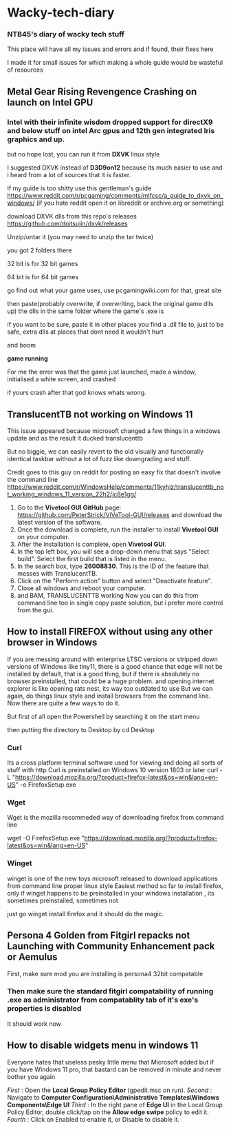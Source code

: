 # Wacky-tech-diary
### NTB45's diary of wacky tech stuff
This place will have all my issues and errors and if found, their fixes here

I made it for small issues for which making a whole guide would be wasteful of resources


## Metal Gear Rising Revengence Crashing on launch on Intel GPU

### Intel with their infinite wisdom dropped support for directX9 and below stuff on intel Arc gpus and 12th gen integrated Iris graphics and up.

but no hope lost, you can run it from **DXVK** linux style

I suggested DXVK instead of **D3D9on12** because its much easier to use and i heard from a lot of sources that it is faster.

If my guide is too shitty use this gentleman's guide https://www.reddit.com/r/pcgaming/comments/mlfcsc/a_guide_to_dxvk_on_windows/  (if you hate reddit open it on libreddit or archive.org or something)



download DXVK dlls from this repo's releases https://github.com/doitsujin/dxvk/releases

Unzip/untar it (you may need to unzip the tar twice)

you got 2 folders there

32 bit is for 32 bit games

64 bit is for 64 bit games

go find out what your game uses, use pcgamingwiki.com for that, great site

then paste(probably overwrite, if overwriting, back the original game dlls up) the dlls in the same folder where the game's .exe is

if you want to be sure, paste it in other places you find a .dll file to, just to be safe, extra dlls at places that dont need it wouldn't hurt

and boom

**game running**

For me the error was that the game just launched, made a window, initialised a white screen, and crashed

if yours crash after that god knows whats wrong.

## TranslucentTB not working on Windows 11
This issue appeared because microsoft changed a few things in a windows update and as the result it ducked translucenttb

But no biggie, we can easily revert to the old visually and functionally identical taskbar without a lot of fuzz like downgrading and stuff.

Credit goes to this guy on reddit for posting an easy fix that doesn't involve the command line 
https://www.reddit.com/r/WindowsHelp/comments/11kyhiz/translucenttb_not_working_windows_11_version_22h2/jc8e1gg/

1.  Go to the **Vivetool GUI GitHub** page: https://github.com/PeterStrick/ViVeTool-GUI/releases and download the latest version of the software.
2.  Once the download is complete, run the installer to install **Vivetool GUI** on your computer.
3.  After the installation is complete, open **Vivetool GUI**.
4.  In the top left box, you will see a drop-down menu that says "Select build". Select the first build that is listed in the menu.
5.  In the search box, type **26008830**. This is the ID of the feature that messes with TranslucentTB.
6.  Click on the "Perform action" button and select "Deactivate feature".
7.  Close all windows and reboot your computer.
8. and BAM, TRANSLUCENTTB working
Now you can do this from command line too in single copy paste solution, but i prefer more control from the gui.

## How to install FIREFOX without using any other browser in Windows

If you are messing around with enterprise LTSC versions or stripped down versions of Windows like tiny11, there is a good chance that edge will not be installed by default, that is a good thing, but if there is absolutely no browser preinstalled, that could be a huge problem.
and opening internet explorer is like opening rats nest, its way too outdated to use
But we can again, do things linux style and install browsers from the command line.
Now there are quite a few ways to do it.

But first of all open the Powershell by searching it on the start menu

then putting the directory to Desktop by
	cd Desktop
### Curl
Its a cross platform terminal software used for viewing and doing all sorts of stuff with http
Curl is preinstalled on Windows 10 version 1803 or later
curl -L "https://download.mozilla.org/?product=firefox-latest&os=win&lang=en-US" -o FirefoxSetup.exe

### Wget
Wget is the mozilla recommeded way of downloading firefox from command line

wget -O FirefoxSetup.exe "https://download.mozilla.org/?product=firefox-latest&os=win&lang=en-US"

### Winget
winget is one of the new toys microsoft released to download applications from command line proper linux style
Easiest method so far to install firefox, only if winget happens to be preinstalled in your windows installation , its sometimes preinstalled, sometimes not

just go
	winget install firefox
and it should do the magic.



## Persona 4 Golden from Fitgirl repacks not Launching with Community Enhancement pack or Aemulus

First, make sure mod you are installing is persona4 32bit compatable 

### Then make sure the standard fitgirl compatability of running .exe as administrator from compatablity tab of it's exe's properties is disabled

It should work now


## How to disable widgets menu in windows 11

Everyone hates that useless pesky little menu that Microsoft added
but if you have Windows 11 pro, that bastard can be removed in minute and never bother you again

*First* : Open the **Local Group Policy Editor** (gpedit.msc on run).
*Second* : Navigate to **Computer Configuration\Administrative Templates\Windows Components\Edge UI**​
*Third* : In the right pane of **Edge UI** in the Local Group Policy Editor, double click/tap on the **Allow edge swipe** policy to edit it.
*Fourth* : Click on Enabled to enable it, or Disable to disable it.

